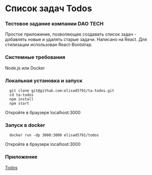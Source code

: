 # Список задач Todos

### Тестовое задание компании DAO TECH

Простое приложение, позволяющее создавать список задач - добавлять новые и удалять старые задачи. Написано на React. Для стилизации использован React-Bootstrap.

### Системные требования

Node.js или Docker

### Локальная установка и запуск

```
  git clone git@github.com:elisad5791/ta-todos.git
  cd ta-todos
  npm install
  npm start
```
  
Откройте в браузере localhost:3000

### Запуск в docker

```
  docker run -dp 3000:3000 elisad5791/todos
```

Откройте в браузере localhost:3000

### Приложение

[Todos](https://ta-todos.vercel.app/)
